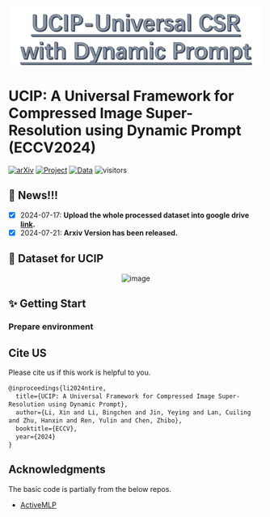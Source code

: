 <p align="center">
  <img src="./figs/UCIP.png" alt="image" style="width:1000px;">
</p>

# UCIP: A Universal Framework for Compressed Image Super-Resolution using Dynamic Prompt (ECCV2024)

[![arXiv](https://img.shields.io/badge/arXiv-Paper-<COLOR>.svg)](https://arxiv.org/pdf/2407.13108)  [![Project](https://img.shields.io/badge/Project-Page-blue.svg)](https://lixinustc.github.io/UCIP.github.io/) [![Data](https://img.shields.io/badge/Dataset-Link-magenta.svg)](https://drive.google.com/file/d/1LwZiTOofyhJTZb3yILSC9mCX1gsxTdrA/view) 
![visitors](https://visitor-badge.laobi.icu/badge?page_id=lixinustc/UCIP)
## :bookmark: News!!!
- [x] 2024-07-17: **Upload the whole processed dataset into google drive [link](https://drive.google.com/file/d/1LwZiTOofyhJTZb3yILSC9mCX1gsxTdrA/view).**
- [x] 2024-07-21: **Arxiv Version has been released.**

## 📌 Dataset for UCIP 
<p align="center">
  <img src="./figs/UCSR_dataset" alt="image" style="width:1000px;">
</p>


## :sparkles: Getting Start

### Prepare environment


## Cite US
Please cite us if this work is helpful to you.

```
@inproceedings{li2024ntire,
  title={UCIP: A Universal Framework for Compressed Image Super-Resolution using Dynamic Prompt},
  author={Li, Xin and Li, Bingchen and Jin, Yeying and Lan, Cuiling and Zhu, Hanxin and Ren, Yulin and Chen, Zhibo},
  booktitle={ECCV},
  year={2024}
}
```

## Acknowledgments
The basic code is partially from the below repos.
- [ActiveMLP](link)
